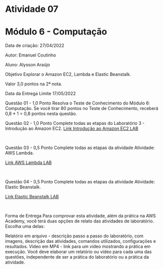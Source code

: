 # Atividade 07
# Módulo 6 - Computação
Data de criação: 27/04/2022

Autor: Emanuel Coutinho

Aluno: Alysson Araújo

Objetivo
Explorar o Amazon EC2, Lambda e Elastic Beanstalk.

Valor
3,0 pontos na 2ª nota.

Data da Entrega Limite
17/05/2022

Questão 01 - 1,0 Ponto
Resolva o Teste de Conhecimento do Módulo 6: Computação. Se você tirar 80 pontos no Teste de Conhecimento, receberá 0,8 * 1 = 0,8 pontos nesta questão.

Questão 02 - 1,0 Ponto
Complete todas as etapas do Laboratório 3 - Introdução ao Amazon EC2.
[Link Introdução ao Amazon EC2 LAB](https://drive.google.com/file/d/1CYZ8IPVYXLIhLCdhZIHGnZtFFGgHYwhR/view?usp=sharing)

<br>

Questão 03 - 0,5 Ponto
Complete todas as etapas da atividade Atividade: AWS Lambda.

[Link AWS Lambda LAB](https://drive.google.com/file/d/1U6DFxfjo4xOn2X26kneOVQ8LsIhTiN_C/view?usp=sharing)

<br>

Questão 04 - 0,5 Ponto
Complete todas as etapas da atividade Atividade: Elastic Beanstalk.

[Link Elastic Beanstalk LAB](https://drive.google.com/file/d/1MsRNKoh6K_s3WIbk5qChNbcaFIG24pIu/view?usp=sharing)

<br>

Forma de Entrega
Para comprovar esta atividade, além da prática na AWS Academy, você terá duas opções de relato das atividades de laboratório. Escolha uma delas:

Relatório em arquivo - descrição passo a passo do laboratório, com imagens, descrição das atividades, comandos utilizados, configurações e resultados.
Vídeo em MP4 - link para um vídeo mostrando a prática em execução.
Você deve elaborar um relatório ou vídeo para cada uma das questões, independente de ser a prática do laboratório ou a prática da atividade.
